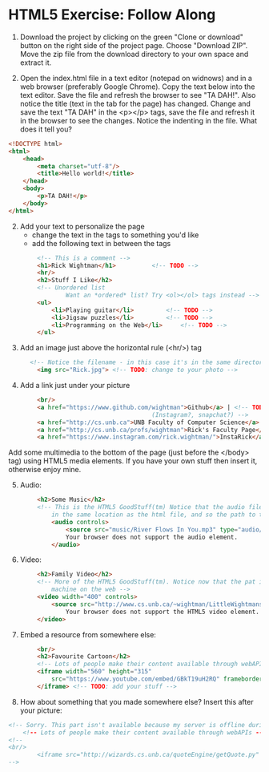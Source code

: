 # HTML5 Exercise: Follow Along

1. Download the project by clicking on the green "Clone or download" button on the right side of the project page. Choose "Download ZIP".  Move the zip file from the download directory to your own space and extract it.

2. Open the index.html file in a text editor (notepad on widnows) and in a web browser (preferably Google Chrome). Copy the text below into the text editor. Save the file and refresh the browser to see "TA DAH!". Also notice the title (text in the tab for the page) has changed. Change and save the text "TA DAH" in the &lt;p&gt;&lt;/p&gt; tags, save the file and refresh it in the browser to see the changes. Notice the indenting in the file. What does it tell you?
```html
<!DOCTYPE html>
<html>
	<head>
		<meta charset="utf-8"/>
		<title>Hello world!</title>
	</head>
	<body>
		<p>TA DAH!</p>
	</body>
</html>
```
2. Add your text to personalize the page
	- change the text in the <title></title> tags to something you'd like
	- add the following text in between the <body></body> tags
```html
		<!-- This is a comment -->
		<h1>Rick Wightman</h1>			<!-- TODO -->
		<hr/>
		<h2>Stuff I Like</h2>
		<!-- Unordered list
      			Want an *ordered* list? Try <ol></ol> tags instead -->
		<ul>
			<li>Playing guitar</li>			<!-- TODO -->
			<li>Jigsaw puzzles</li>			<!-- TODO -->
			<li>Programming on the Web</li>		<!-- TODO -->
		</ul>
```
3. Add an image just above the horizontal rule (&lt;hr/&gt;) tag
```html
	  <!-- Notice the filename - in this case it's in the same directory as the web page -->
		<img src="Rick.jpg"> <!-- TODO: change to your photo -->
```
4. Add a link just under your picture
```html
	  	<br/>
		<a href="https://www.github.com/wightman">Github</a> | <!-- TODO: add your stuff
										(Instagram?, snapchat?) -->
		<a href="http://cs.unb.ca">UNB Faculty of Computer Science</a> |
		<a href="http://cs.unb.ca/profs/wightman">Rick's Faculty Page</a>
		<a href="https://www.instagram.com/rick.wightman/">InstaRick</a>
```
Add some multimedia to the bottom of the page (just before the &lt;/body&gt; tag) using HTML5 media elements. 
If you have your own stuff then insert it, otherwise enjoy mine.

5. Audio:
```html
		<h2>Some Music</h2>
		<!-- This is the HTML5 GoodStuff(tm) Notice that the audio file is inside a folder named "music"
			in the same location as the html file, and so the path to the file reflects this -->
			<audio controls>
				<source src="music/River Flows In You.mp3" type="audio/mpeg">
				Your browser does not support the audio element.
			</audio>
```
6. Video:
```html
		<h2>Family Video</h2>
		<!-- More of the HTML5 GoodStuff(tm). Notice now that the pat is an address (URL) since it's on another 
			machine on the web -->
		<video width="400" controls>
			<source src="http://www.cs.unb.ca/~wightman/LittleWightmansDancing.mp4" type="video/mp4">
				Your browser does not support the HTML5 video element. <!-- TODO: add your stuff -->
		</video>
```
7. Embed a resource from somewhere else:
```html
		<br/>
		<h2>Favourite Cartoon</h2>
		<!-- Lots of people make their content available through webAPIs -->
		<iframe width="560" height="315" 
			src="https://www.youtube.com/embed/GBkT19uH2RQ" frameborder="0" allowfullscreen>
		</iframe> <!-- TODO: add your stuff -->
```

8. How about something that you made somewhere else? Insert this after your picture:
```html
<!-- Sorry. This part isn't available because my server is offline during these weird times. Darn you COVID-19!
	<!-- Lots of people make their content available through webAPIs -- even me! -->
<!--
<br/>
		<iframe src="http://wizards.cs.unb.ca/quoteEngine/getQuote.py" frameborder="0"></iframe>
-->
```

